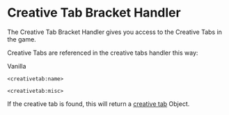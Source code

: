 # Creative Tab Bracket Handler

The Creative Tab Bracket Handler gives you access to the Creative Tabs in the game.  


Creative Tabs are referenced in the creative tabs handler this way:

Vanilla
```
<creativetab:name>

<creativetab:misc>
```

If the creative tab is found, this will return a [creative tab](/Mods/ContentTweaker/Vanilla/Creatable_Content/Creative_Tab) Object.  